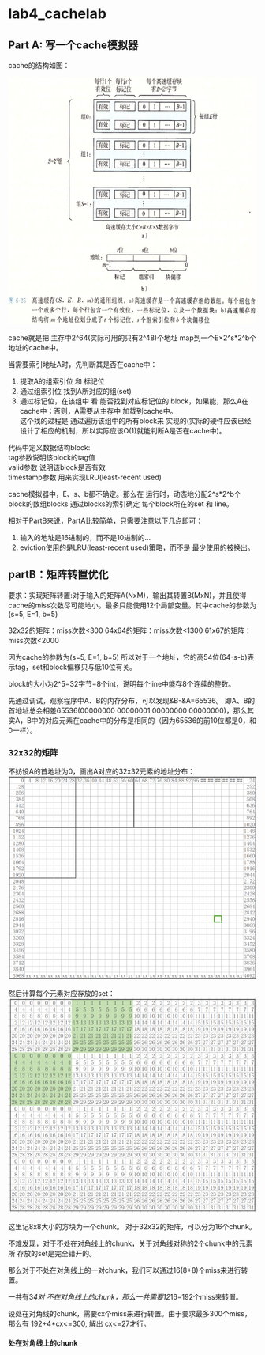 # lab4_cachelab

## Part A: 写一个cache模拟器

cache的结构如图：  

<img src="mdpics/cache.png" height="500" width="580">  


cache就是把 主存中2^64(实际可用的只有2^48)个地址 map到一个E×2^s*2^b个地址的cache中。

当需要索引地址A时，先判断其是否在cache中：
1. 提取A的组索引位 和 标记位
2. 通过组索引位 找到A所对应的组(set)
3. 通过标记位，在该组中 看 能否找到对应标记位的 block，如果能，那么A在cache中；否则，A需要从主存中 加载到cache中。  
这个找的过程是 通过遍历该组中的所有block来 实现的(实际的硬件应该已经设计了相应的机制，所以实际应该O(1)就能判断A是否在cache中)。

代码中定义数据结构block:  
tag参数说明该block的tag值  
valid参数 说明该block是否有效  
timestamp参数 用来实现LRU(least-recent used)  

cache模拟器中，E、s、b都不确定。那么在 运行时，动态地分配2^s*2^b个block的数组blocks
通过blocks的索引确定 每个block所在的set 和 line。

相对于PartB来说，PartA比较简单，只需要注意以下几点即可：
1. 输入的地址是16进制的，而不是10进制的...  
2. eviction使用的是LRU(least-recent used)策略，而不是 最少使用的被换出。


## partB：矩阵转置优化

要求：实现矩阵转置:对于输入的矩阵A(NxM)，输出其转置B(MxN)，并且使得cache的miss次数尽可能地小。最多只能使用12个局部变量。其中cache的参数为(s=5, E=1, b=5)

32x32的矩阵：miss次数<300
64x64的矩阵：miss次数<1300
61x67的矩阵：miss次数<2000


因为cache的参数为(s=5, E=1, b=5)
所以对于一个地址，它的高54位(64-s-b)表示tag，set和block偏移只与低10位有关。

block的大小为2^5=32字节=8个int，说明每个line中能存8个连续的整数。

先通过调试，观察程序中A、B的内存分布，可以发现&B-&A=65536。
即A、B的首地址总会相差65536(00000000 00000001 00000000 00000000)，那么其实A，B中的对应元素在cache中的分布是相同的（因为65536的前10位都是0，和0一样）。

### 32x32的矩阵

不妨设A的首地址为0，画出A对应的32x32元素的地址分布：
<img src="mdpics/32x32addr.png">  

然后计算每个元素对应存放的set：
<img src="mdpics/32x32set.png">  

这里记8x8大小的方块为一个chunk。
对于32x32的矩阵，可以分为16个chunk。

不难发现，对于不处在对角线上的chunk，关于对角线对称的2个chunk中的元素所 存放的set是完全错开的。

那么对于不处在对角线上的一对chunk，我们可以通过16(8+8)个miss来进行转置。

一共有3*4对 不在对角线上的chunk，那么一共需要12*16=192个miss来转置。

设处在对角线的chunk，需要cx个miss来进行转置。由于要求最多300个miss，那么有
192+4*cx<=300, 解出
cx<=27才行。

#### 处在对角线上的chunk







